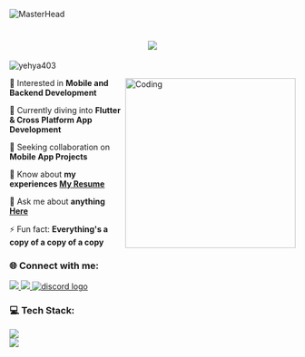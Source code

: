 ![MasterHead](https://github.com/Yehya403/yehya403/assets/134727838/758488dc-03af-41fb-b59d-2df694e92372)

<h1 align="center">
    <img src="https://readme-typing-svg.herokuapp.com/?font=Righteous&size=35&center=true&vCenter=true&width=500&height=60&duration=4000&lines=Hi+There!+👋;+I'm+Yehya+Gamal!;" />
</h1>

<p align="left"> <img src="https://komarev.com/ghpvc/?username=yehya403&label=Profile%20views&color=0e75b6&style=flat" alt="yehya403" /> </p>

<img align="right" alt="Coding" width="300" src="https://user-images.githubusercontent.com/74038190/212284087-bbe7e430-757e-4901-90bf-4cd2ce3e1852.gif">


🔭 Interested in **Mobile and Backend Development**

🌱 Currently diving into **Flutter & Cross Platform App Development**

👯 Seeking collaboration on **Mobile App Projects**

📄 Know about **my experiences [My Resume](https://drive.google.com/file/d/1oS9RR3kpKMyAbR8gXmlVgs_Gc6BfbHW9/view?usp=sharing)**

💬 Ask me about **anything [Here](https://www.linkedin.com/in/yehyagamal/)**

⚡ Fun fact: **Everything's a copy of a copy of a copy**


<h3 align="left">🌐 Connect with me:</h3>
<p align="left">
  <a href="mailto:yehyagamal84@gmail.com">
    <img src="https://img.shields.io/badge/Gmail-333333?style=for-the-badge&logo=gmail&logoColor=red" />
  </a>

  <a href="https://www.linkedin.com/in/yehyagamal/" target="_blank">
    <img src="https://img.shields.io/badge/LinkedIn-0077B5?style=for-the-badge&logo=linkedin&logoColor=white" target="_blank" />
  </a>

  <a href="https://discord.com/invite/Yungy#7751" target="_blank">
    <img src="https://img.shields.io/static/v1?message=Discord&logo=discord&label=&color=7289DA&logoColor=white&labelColor=&style=for-the-badge" alt="discord logo"  />
   </a>

</p>

<h3 align="left">💻 Tech Stack:</h3>
<div align="left">
      <img src="https://skillicons.dev/icons?i=androidstudio,dart,kotlin,cpp,java,flutter,firebase,figma" /> <br>
    <img src="https://skillicons.dev/icons?i=docker,mysql,mongodb,postman,html,css,javascript,bootstrap" />
</div>
